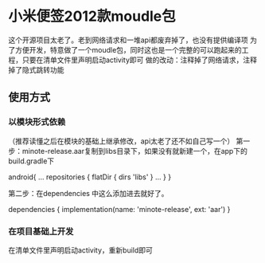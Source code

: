 # 小米便签2012款moudle包
这个开源项目太老了。老到网络请求和一堆api都废弃掉了，也没有提供编译项
为了方便开发，特意做了一个moudle包，同时这也是一个完整的可以跑起来的工程，只要在清单文件里声明启动activity即可
做的改动：注释掉了网络请求，注释掉了隐式跳转功能
## 使用方式
### 以模块形式依赖
（推荐读懂之后在模块的基础上继承修改，api太老了还不如自己写一个）
第一步：minote-release.aar复制到libs目录下，如果没有就新建一个，在app下的build.gradle下

android{
    ...
    repositories {
    flatDir {
        dirs 'libs'
    }
    ...
}
}


第二步：在dependencies 中这么添加进去就好了。


dependencies {
    implementation(name: 'minote-release', ext: 'aar')
}
### 在项目基础上开发
在清单文件里声明启动activity，重新build即可
